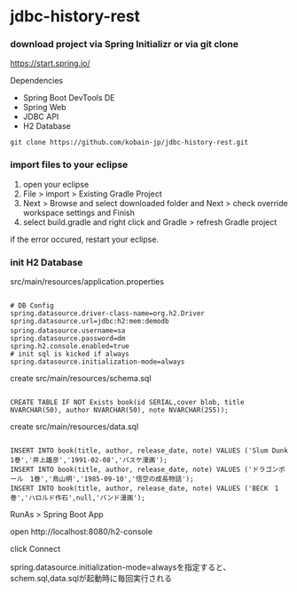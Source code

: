 # jdbc-history-rest

### download project via Spring Initializr or via git clone
https://start.spring.io/

Dependencies
- Spring Boot DevTools DE
- Spring Web
- JDBC API 
- H2 Database

`git clone https://github.com/kobain-jp/jdbc-history-rest.git`

### import files to your eclipse
1. open your eclipse
2. File > import > Existing Gradle Project 
3. Next > Browse and select downloaded folder and Next > check override workspace settings and Finish
4. select build.gradle and right click and Gradle > refresh Gradle project

if the error occured, restart your eclipse.

### init H2 Database

src/main/resources/application.properties

```

# DB Config
spring.datasource.driver-class-name=org.h2.Driver
spring.datasource.url=jdbc:h2:mem:demodb
spring.datasource.username=sa　
spring.datasource.password=dm
spring.h2.console.enabled=true
# init sql is kicked if always
spring.datasource.initialization-mode=always

```

create src/main/resources/schema.sql

```

CREATE TABLE IF NOT Exists book(id SERIAL,cover blob, title NVARCHAR(50), author NVARCHAR(50), note NVARCHAR(255));

```

create src/main/resources/data.sql

```

INSERT INTO book(title, author, release_date, note) VALUES ('Slum Dunk 1巻','井上雄彦','1991-02-08','バスケ漫画');
INSERT INTO book(title, author, release_date, note) VALUES ('ドラゴンボール　1巻','鳥山明','1985-09-10','悟空の成長物語');
INSERT INTO book(title, author, release_date, note) VALUES ('BECK　1巻','ハロルド作石',null,'バンド漫画');

```

RunAs > Spring Boot App

open http://localhost:8080/h2-console

click Connect



spring.datasource.initialization-mode=alwaysを指定すると、schem.sql,data.sqlが起動時に毎回実行される
